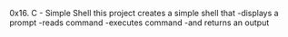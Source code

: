 0x16. C - Simple Shell
this project creates a simple shell that
-displays a prompt
-reads command
-executes command
-and returns an output

